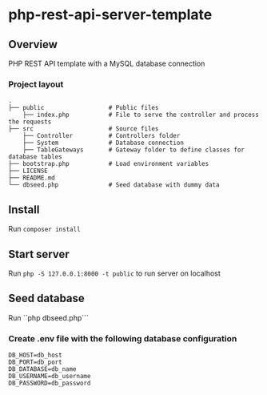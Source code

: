 # php-rest-api-server-template

## Overview

PHP REST API template with a MySQL database connection

### Project layout

    .
    ├── public                  # Public files
        ├── index.php           # File to serve the controller and process the requests
    ├── src                     # Source files
        ├── Controller          # Controllers folder
        ├── System              # Database connection
        ├── TableGateways       # Gateway folder to define classes for database tables
    ├── bootstrap.php           # Load environment variables
    ├── LICENSE
    ├── README.md
    └── dbseed.php              # Seed database with dummy data
    


## Install
Run ```composer install```

## Start server
Run ```php -S 127.0.0.1:8000 -t public``` to run server on localhost

## Seed database
Run ``php dbseed.php```

### Create .env file with the following database configuration
```
DB_HOST=db_host
DB_PORT=db_port
DB_DATABASE=db_name
DB_USERNAME=db_username
DB_PASSWORD=db_password
```
